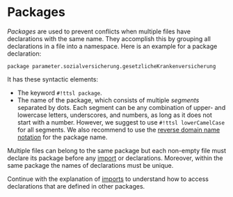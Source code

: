 # Packages

_Packages_ are used to prevent conflicts when multiple files have declarations with the same name. They accomplish this by grouping all declarations in a file into a namespace. Here is an example for a package declaration:

```ttsl
package parameter.sozialversicherung.gesetzlicheKrankenversicherung
```

It has these syntactic elements:

- The keyword `#!ttsl package`.
- The name of the package, which consists of multiple _segments_ separated by dots. Each segment can be any combination of upper- and lowercase letters, underscores, and numbers, as long as it does not start with a number. However, we suggest to use `#!ttsl lowerCamelCase` for all segments. We also recommend to use the [reverse domain name notation](https://en.wikipedia.org/wiki/Reverse_domain_name_notation) for the package name.

Multiple files can belong to the same package but each non-empty file must declare its package before any [import][imports] or declarations. Moreover, within the same package the names of declarations must be unique.

Continue with the explanation of [imports][imports] to understand how to access declarations that are defined in other packages.

[imports]: imports.md
